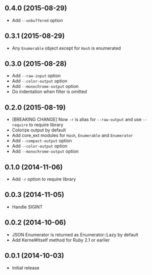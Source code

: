 ## 0.4.0 (2015-08-29)

* Add `--unbuffered` option

## 0.3.1 (2015-08-29)

* Any `Enumerable` object except for `Hash` is enumerated

## 0.3.0 (2015-08-28)

* Add `--raw-input` option
* Add `--color-output` option
* Add `--monochrome-output` option
* Do indentation when filter is omitted

## 0.2.0 (2015-08-19)

* [BREAKING CHANGE] Now `-r` is alias for `--raw-output` and use `--require` to require library
* Colorize output by default
* Add core\_ext modules for `Hash`, `Enumerable` and `Enumerator`
* Add `--compact-output` option
* Add `--color-output` option
* Add `--monochrome-output` option

## 0.1.0 (2014-11-06)

* Add `-r` option to require library

## 0.0.3 (2014-11-05)

* Handle SIGINT

## 0.0.2 (2014-10-06)

* JSON Enumerator is returned as Enumerator::Lazy by default
* Add Kernel#itself method for Ruby 2.1 or earlier

## 0.0.1 (2014-10-03)

* Initial release

